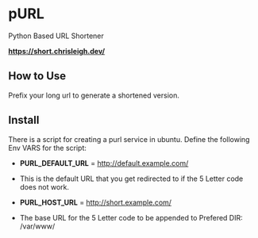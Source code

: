 # pURL
Python Based URL Shortener 

**https://short.chrisleigh.dev/**

## How to Use
Prefix your long url to generate a shortened version.<br>

## Install
There is a script for creating a purl service in ubuntu.
Define the following Env VARS for the script:<br>
 * **PURL_DEFAULT_URL** = http://default.example.com/
  - This is the default URL that you get redirected to if the 5 Letter code does not work.
 * **PURL_HOST_URL** = http://short.example.com/
  - The base URL for the 5 Letter code to be appended to
Prefered DIR: /var/www/
